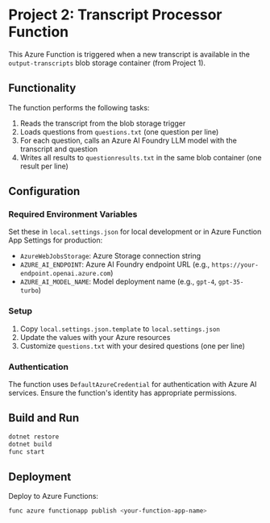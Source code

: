 # Project 2: Transcript Processor Function

This Azure Function is triggered when a new transcript is available in the `output-transcripts` blob storage container (from Project 1).

## Functionality

The function performs the following tasks:
1. Reads the transcript from the blob storage trigger
2. Loads questions from `questions.txt` (one question per line)
3. For each question, calls an Azure AI Foundry LLM model with the transcript and question
4. Writes all results to `questionresults.txt` in the same blob container (one result per line)

## Configuration

### Required Environment Variables

Set these in `local.settings.json` for local development or in Azure Function App Settings for production:

- `AzureWebJobsStorage`: Azure Storage connection string
- `AZURE_AI_ENDPOINT`: Azure AI Foundry endpoint URL (e.g., `https://your-endpoint.openai.azure.com`)
- `AZURE_AI_MODEL_NAME`: Model deployment name (e.g., `gpt-4`, `gpt-35-turbo`)

### Setup

1. Copy `local.settings.json.template` to `local.settings.json`
2. Update the values with your Azure resources
3. Customize `questions.txt` with your desired questions (one per line)

### Authentication

The function uses `DefaultAzureCredential` for authentication with Azure AI services. Ensure the function's identity has appropriate permissions.

## Build and Run

```bash
dotnet restore
dotnet build
func start
```

## Deployment

Deploy to Azure Functions:
```bash
func azure functionapp publish <your-function-app-name>
```
